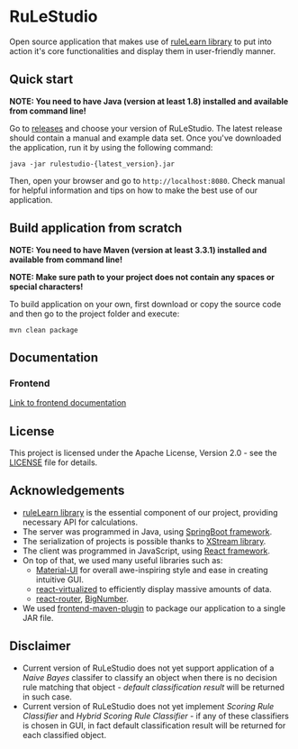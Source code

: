 # RuLeStudio
Open source application that makes use of [ruleLearn library](https://github.com/ruleLearn/rulelearn) 
to put into action it's core functionalities and display them in user-friendly manner.

## Quick start
**NOTE: You need to have Java (version at least 1.8) installed and available from command line!**

Go to [releases](https://github.com/marcin-szelag/rule-studio/releases) and choose your version of RuLeStudio. 
The latest release should contain a manual and example data set.
Once you've downloaded the application, run it by using the following command:
````
java -jar rulestudio-{latest_version}.jar
````
Then, open your browser and go to ``http://localhost:8080``. 
Check manual for helpful information and tips on how to make the best use of our application.

## Build application from scratch
**NOTE: You need to have Maven (version at least 3.3.1) installed and available from command line!**

**NOTE: Make sure path to your project does not contain any spaces or special characters!**

To build application on your own, first download or copy 
the source code and then go to the project folder and execute:
````
mvn clean package
````

## Documentation
### Frontend
[Link to frontend documentation](https://dominieq.github.io/rule-studio/)

## License
This project is licensed under the Apache License, Version 2.0 - 
see the [LICENSE](https://github.com/dominieq/rule-work/blob/master/LICENSE) file for details.

## Acknowledgements
- [ruleLearn library](https://github.com/ruleLearn/rulelearn) is the essential component of our project, 
  providing necessary API for calculations.
- The server was programmed in Java, using [SpringBoot framework](https://github.com/spring-projects/spring-boot).
- The serialization of projects is possible thanks to [XStream library](https://github.com/x-stream/xstream).  
- The client was programmed in JavaScript, using [React framework](https://github.com/facebook/react). 
- On top of that, we used many useful libraries such as: 
  - [Material-UI](https://github.com/mui-org/material-ui) for overall awe-inspiring style and ease in creating intuitive GUI.  
  - [react-virtualized](https://github.com/bvaughn/react-virtualized) to efficiently display massive amounts of data. 
  - [react-router](https://github.com/ReactTraining/react-router), [BigNumber](https://github.com/MikeMcl/bignumber.js).
- We used [frontend-maven-plugin](https://github.com/eirslett/frontend-maven-plugin) to package our application to a single JAR file.

## Disclaimer
- Current version of RuLeStudio does not yet support application of a *Naive Bayes* classifer to classify an object when there is no decision rule matching that object - *default classification result* will be returned in such case.
- Current version of RuLeStudio does not yet implement *Scoring Rule Classifier* and *Hybrid Scoring Rule Classifier* - if any of these classifiers is chosen in GUI, in fact default classification result will be returned for each classified object.

